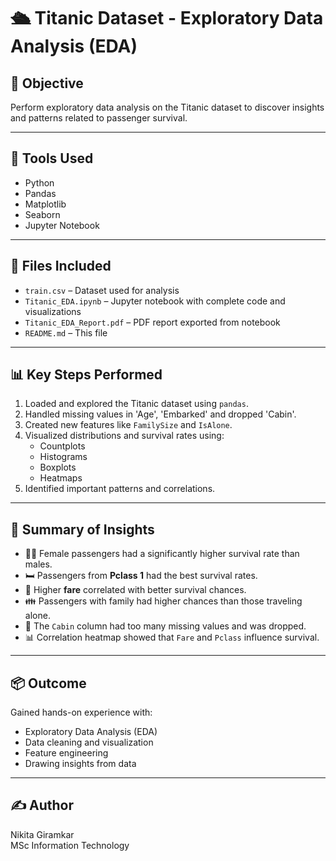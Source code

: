 # 🛳️ Titanic Dataset - Exploratory Data Analysis (EDA)

## 📌 Objective
Perform exploratory data analysis on the Titanic dataset to discover insights and patterns related to passenger survival.

---

## 🧰 Tools Used
- Python
- Pandas
- Matplotlib
- Seaborn
- Jupyter Notebook

---

## 📁 Files Included
- `train.csv` – Dataset used for analysis
- `Titanic_EDA.ipynb` – Jupyter notebook with complete code and visualizations
- `Titanic_EDA_Report.pdf` – PDF report exported from notebook
- `README.md` – This file

---

## 📊 Key Steps Performed

1. Loaded and explored the Titanic dataset using `pandas`.
2. Handled missing values in 'Age', 'Embarked' and dropped 'Cabin'.
3. Created new features like `FamilySize` and `IsAlone`.
4. Visualized distributions and survival rates using:
   - Countplots
   - Histograms
   - Boxplots
   - Heatmaps
5. Identified important patterns and correlations.

---

## 🧠 Summary of Insights

- 🧍‍♀️ Female passengers had a significantly higher survival rate than males.
- 🛏️ Passengers from **Pclass 1** had the best survival rates.
- 💸 Higher **fare** correlated with better survival chances.
- 👪 Passengers with family had higher chances than those traveling alone.
- 🔧 The `Cabin` column had too many missing values and was dropped.
- 📊 Correlation heatmap showed that `Fare` and `Pclass` influence survival.

---

## 📦 Outcome
Gained hands-on experience with:
- Exploratory Data Analysis (EDA)
- Data cleaning and visualization
- Feature engineering
- Drawing insights from data

---

## ✍️ Author
Nikita Giramkar  
MSc Information Technology  
